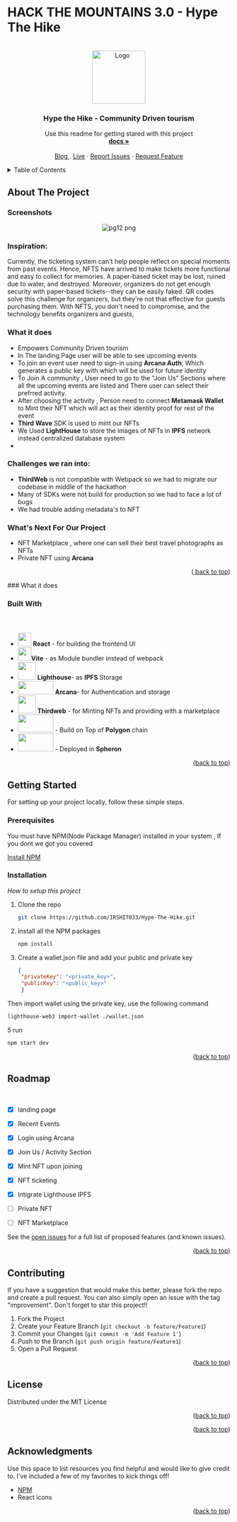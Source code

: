 # HACK THE MOUNTAINS 3.0 - Hype The Hike

<!-- PROJECT LOGO -->
<br />
<div align="center">
  <a href="https://github.com/IRSHIT033/Hype-The-Hike/">
    <img src="https://user-images.githubusercontent.com/63441472/190886780-44e6c887-3d97-44b4-a49c-ffefb117e828.png" alt="Logo" width="120" height="120">
  </a>

  <h3 align="center">Hype the Hike - Community Driven tourism</h3>

  <p align="center">
    Use this readme for getting stared with this project
    <br />
    <a href="https://github.com/IRSHIT033/Hype-The-Hike"><strong>docs »</strong></a>
    <br />
    <br />
    <a href="#"> Blog </a>
    .
    <a href="#">Live</a>
    ·
    <a href="https://github.com/IRSHIT033/Hype-The-Hike/issues">Report Issues</a>
    ·
    <a href="https://github.com/IRSHIT033/Hype-The-Hike/issues">Request Feature</a>
  </p>
</div>



<!-- TABLE OF CONTENTS -->
<details>
  <summary>Table of Contents</summary>
  <ol>
    <li>
      <a href="#about-the-project">About The Project</a>
      <ul>
        <li><a href="#built-with">Built With</a></li>
      </ul>
    </li>
    <li>
      <a href="#getting-started">Getting Started</a>
      <ul>
        <li><a href="#prerequisites">Prerequisites</a></li>
        <li><a href="#installation">Installation</a></li>
      </ul>
    </li>
    <li><a href="#usage">Usage</a></li>
    <li><a href="#roadmap">Roadmap</a></li>
    <li><a href="#contributing">Contributing</a></li>
    <li><a href="#license">License</a></li>
    <li><a href="#contact">Contact</a></li>
    <li><a href="#acknowledgments">Acknowledgments</a></li>
  </ol>
</details>



<!-- ABOUT THE PROJECT -->
## About The Project
### Screenshots
<div align="center">

![pg12 png](https://user-images.githubusercontent.com/63441472/190886473-d047ad42-00d4-4f1a-82f9-fb357e3c14d9.jpg)

</div>


### Inspiration:
Currently, the ticketing system can't help people reflect on special moments from past events. Hence, NFTS have arrived to make tickets more functional and easy to collect for memories. A paper-based ticket may be lost, ruined due to water, and destroyed. Moreover, organizers do not get enough security with paper-based tickets--they can be easily faked. QR codes solve this challenge for organizers, but they're not that effective for guests purchasing them. With NFTS, you don't need to compromise, and the technology benefits organizers and guests,
### What it does
- Empowers Community Driven tourism
- In The landing Page user will be able to see upcoming events
- To join an event user need to sign-in using **Arcana Auth**, Which generates a public key with which will be used for future identity
- To Join A community , User need to go to the "Join Us" Sections where all the upcoming events are listed and There user can select their prefrred activity.
- After choosing the activity , Person need to connect  **Metamask Wallet** to Mint their NFT which will act as their identity proof for rest of the event
- **Third Wave** SDK is used to mint our NFTs
- We Used **LightHouse** to store the images of NFTs in **IPFS** network instead centralized database system
-  
### Challenges we ran into:
  - **ThirdWeb** is not compatible with Webpack so we had to migrate our codebase in middle of the hackathon
  -  Many of SDKs were not build for production so we had to face a lot of bugs
  -  We had trouble adding metadata's to NFT
### What's Next For Our Project
- NFT Marketplace , where one can sell their best travel photographs as NFTs 
- Private NFT using **Arcana**

<p align="right">(<a href="#read<img width="191" alt="an_logo_light_temp" src="https://user-images.githubusercontent.com/63441472/190889937-afb28215-5bb5-4115-83d2-f7afb73ef8f8.png">
<me-top">back to top</a>)</p>
### What it does


### Built With



- <img src = "https://user-images.githubusercontent.com/25181517/183897015-94a058a6-b86e-4e42-a37f-bf92061753e5.png" style="margin-top: 40px" height=30px width=30px > **React** - for building the frontend UI <br> 
- <img src = "https://user-images.githubusercontent.com/63441472/190888196-9164551f-eb48-4da6-ab91-db17adad7c73.svg" height=30px width=30px>**Vite** - as Module bundler instead of webpack <br>
- <img src = "https://user-images.githubusercontent.com/63441472/190888540-0feb2866-f3b8-4094-b17f-4e04e16d2b38.jpg" height=40px width=40px > **Lighthouse**-   as __IPFS__ Storage <br>
- <img src = "https://user-images.githubusercontent.com/63441472/190889964-7760f99e-a7c7-4b28-bf44-a1659f7d8b76.png" height=30px width=80px> **Arcana**- for Authentication and storage <br>
- <img src = "https://user-images.githubusercontent.com/63441472/190890398-30a54b65-1e50-46f8-a862-2a929c389fb4.png" height=40px width=40px > **Thirdweb** - for Minting NFTs and providing with a marketplace <br>
- <img src = "https://user-images.githubusercontent.com/63441472/190890501-54045447-d458-4413-a1fa-91a4216bfb44.svg" height=40px width=80px> -  Build on Top of **Polygon** chain <br>
- <img src = "https://user-images.githubusercontent.com/63441472/190896166-4c7b9317-173f-47d7-9b5c-d19c77cf994c.svg" height=40px width=80px> - Deployed in **Spheron**






<p align="right">(<a href="#readme-top">back to top</a>)</p>



<!-- GETTING STARTED -->
## Getting Started
For setting up your project locally, follow these simple steps.

### Prerequisites

You must have NPM(Node Package Manager) installed  in your system , If you dont we got you covered  

  
  [Install NPM](https://phoenixnap.com/kb/install-node-js-npm-on-windows)
 

### Installation

_How to setup this project_

1. Clone the repo
   ```sh
   git clone https://github.com/IRSHIT033/Hype-The-Hike.git
   ```
3. Install all the NPM packages
   ```sh
   npm install
   ```
4. Create a wallet.json file and add your public and private key
   ```json
   {
    "privateKey": "<private_key>",
    "publicKey": "<public_key>"
    }
    ```
  Then import wallet using the private key, use the following command
  ```sh
  lighthouse-web3 import-wallet ./wallet.json
  ```
5 run 
  ```sh
  npm start dev
   ```
<p align="right">(<a href="#readme-top">back to top</a>)</p>



<!-- USAGE EXAMPLES 
## Usage
<div align="center">
<img src="https://media2.giphy.com/media/UYpelo7WbjZQg0dDQY/200.gif" width="500" height="200" />
</div>
<p align="right">(<a href="#readme-top">back to top</a>)</p> -->



<!-- ROADMAP -->
## Roadmap
&nbsp; 
- [x] landing page
- [x] Recent Events
- [x] Login using Arcana
- [x] Join Us / Activity Section
- [x] Mint NFT upon joining
- [x] NFT ticketing
- [x] Intigrate Lighthouse IPFS
- [ ] Private NFT
- [ ] NFT Marketplace



See the [open issues](https://github.com/othneildrew/Best-README-Template/issues) for a full list of proposed features (and known issues).

<p align="right">(<a href="#readme-top">back to top</a>)</p>



<!-- CONTRIBUTING -->
## Contributing


If you have a suggestion that would make this better, please fork the repo and create a pull request. You can also simply open an issue with the tag "improvement".
Don't forget to star this project!! 

1. Fork the Project
2. Create your Feature Branch (`git checkout -b feature/Feature1`)
3. Commit your Changes (`git commit -m 'Add Feature 1'`)
4. Push to the Branch (`git push origin feature/Feature1`)
5. Open a Pull Request

<p align="right">(<a href="#readme-top">back to top</a>)</p>



<!-- LICENSE -->
## License

Distributed under the MIT License

<p align="right">(<a href="#readme-top">back to top</a>)</p>




<p align="right">(<a href="#readme-top">back to top</a>)</p>



<!-- ACKNOWLEDGMENTS -->
## Acknowledgments

Use this space to list resources you find helpful and would like to give credit to. I've included a few of my favorites to kick things off!


* [NPM](https://www.npmjs.com/)
* React icons

<p align="right">(<a href="#readme-top">back to top</a>)</p>



<!-- MARKDOWN LINKS & IMAGES -->
<!-- https://www.markdownguide.org/basic-syntax/#reference-style-links -->
[contributors-shield]: https://img.shields.io/github/contributors/othneildrew/Best-README-Template.svg?style=for-the-badge
[contributors-url]: https://github.com/othneildrew/Best-README-Template/graphs/contributors
[forks-shield]: https://img.shields.io/github/forks/othneildrew/Best-README-Template.svg?style=for-the-badge
[forks-url]: https://github.com/othneildrew/Best-README-Template/network/members
[stars-shield]: https://img.shields.io/github/stars/othneildrew/Best-README-Template.svg?style=for-the-badge
[stars-url]: https://github.com/othneildrew/Best-README-Template/stargazers
[issues-shield]: https://img.shields.io/github/issues/othneildrew/Best-README-Template.svg?style=for-the-badge
[issues-url]: https://github.com/othneildrew/Best-README-Template/issues
[license-shield]: https://img.shields.io/github/license/othneildrew/Best-README-Template.svg?style=for-the-badge
[license-url]: https://github.com/othneildrew/Best-README-Template/blob/master/LICENSE.txt
[linkedin-shield]: https://img.shields.io/badge/-LinkedIn-black.svg?style=for-the-badge&logo=linkedin&colorB=555
[linkedin-url]: https://linkedin.com/in/othneildrew
[product-screenshot]: images/screenshot.png
[Next.js]: https://img.shields.io/badge/next.js-000000?style=for-the-badge&logo=nextdotjs&logoColor=white
[Next-url]: https://nextjs.org/
[React.js]: https://img.shields.io/badge/React-20232A?style=for-the-badge&logo=react&logoColor=61DAFB
[React-url]: https://reactjs.org/
[Node.js]: https://img.shields.io/badge/Node.js-35495E?style=for-the-badge&logo=nodedotjs&logoColor=4FC08D
[Vue-url]: https://vuejs.org/
[Express]: https://img.shields.io/badge/Express-35495E?style=for-the-badge&logo=express&logoColor=white
[Angular-url]: https://angular.io/
[Svelte.dev]: https://img.shields.io/badge/Svelte-4A4A55?style=for-the-badge&logo=svelte&logoColor=FF3E00
[Svelte-url]: https://svelte.dev/
[Laravel.com]: https://img.shields.io/badge/Laravel-FF2D20?style=for-the-badge&logo=laravel&logoColor=white
[Laravel-url]: https://laravel.com
[Bootstrap.com]: https://img.shields.io/badge/Bootstrap-563D7C?style=for-the-badge&logo=bootstrap&logoColor=white
[Bootstrap-url]: https://getbootstrap.com
[JQuery.com]: https://img.shields.io/badge/jQuery-0769AD?style=for-the-badge&logo=jquery&logoColor=white
[JQuery-url]: https://jquery.com 
